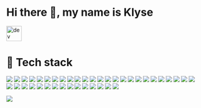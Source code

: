 # Hi there 👋, my name is Klyse

[<img src='https://cdn.jsdelivr.net/npm/simple-icons@3.0.1/icons/dev-dot-to.svg' alt='dev' height='40'>](https://dev.to/klyse)  

# 🔧 Tech stack

![](https://img.shields.io/badge/database-MongoDb-47A248?logo=MongoDb&logoWidth=30&labelColor=black&style=for-the-badge)
![](https://img.shields.io/badge/database-MySql-4479A1?logo=MySql&logoWidth=30&labelColor=black&style=for-the-badge)
![](https://img.shields.io/badge/database-MariaDb-003545?logo=MariaDb&logoWidth=30&labelColor=black&style=for-the-badge)
![](https://img.shields.io/badge/database-Mssql-003545?logo=microsoftsqlserver&logoWidth=30&labelColor=black&style=for-the-badge)
![](https://img.shields.io/badge/code-c%23-239120?logo=c-sharp&logoWidth=30&labelColor=black&style=for-the-badge)
![](https://img.shields.io/badge/database-postgres-003545?logo=postgresql&logoWidth=30&labelColor=black&style=for-the-badge)
![](https://img.shields.io/badge/code-python-3776AB?logo=python&logoWidth=30&labelColor=black&style=for-the-badge)
![](https://img.shields.io/badge/code-C-A8B9CC?logo=C&logoWidth=30&labelColor=black&style=for-the-badge)
![](https://img.shields.io/badge/code-C%2B%2B-00599C?logo=c%2B%2B&logoWidth=30&labelColor=black&style=for-the-badge)
![](https://img.shields.io/badge/code-php-777BB4?logo=php&logoWidth=30&labelColor=black&style=for-the-badge)
![](https://img.shields.io/badge/code-go-00ADD8?logo=go&logoWidth=30&labelColor=black&style=for-the-badge)
![](https://img.shields.io/badge/frameworks-rabbitMQ-FF6600?logo=rabbitmq&logoWidth=30&labelColor=black&style=for-the-badge)
![](https://img.shields.io/badge/frameworks-webassembly-654FF0?logo=webassembly&logoWidth=30&labelColor=black&style=for-the-badge)
![](https://img.shields.io/badge/collaborate-azuredevops-0078D7?logo=azuredevops&logoWidth=30&labelColor=black&style=for-the-badge)
![](https://img.shields.io/badge/collaborate-jira-0052CC?logo=jira&logoWidth=30&labelColor=black&style=for-the-badge)
![](https://img.shields.io/badge/os-centos-262577?logo=centos&logoWidth=30&labelColor=black&style=for-the-badge)
![](https://img.shields.io/badge/os-ubuntu-E95420?logo=ubuntu&logoWidth=30&labelColor=black&style=for-the-badge)
![](https://img.shields.io/badge/os-windows-0078D6?logo=windows&logoWidth=30&labelColor=black&style=for-the-badge)
![](https://img.shields.io/badge/cicd-AzurePipelines-2560E0?logo=azurepipelines&logoWidth=30&labelColor=black&style=for-the-badge)
![](https://img.shields.io/badge/cicd-Githubactions-2088FF?logo=githubactions&logoWidth=30&labelColor=black&style=for-the-badge)
![](https://img.shields.io/badge/cloud-Azure-0089D6?logo=microsoftazure&logoWidth=30&labelColor=black&style=for-the-badge)
![](https://img.shields.io/badge/cloud-aws-0089D6?logo=amazonwebservices&logoWidth=30&labelColor=black&style=for-the-badge)
![](https://img.shields.io/badge/sourcecontrol-Git-F05032?logo=git&logoWidth=30&labelColor=black&style=for-the-badge)
![](https://img.shields.io/badge/sourcecontrol-svn-809CC9?logo=subversion&logoWidth=30&labelColor=black&style=for-the-badge)
![](https://img.shields.io/badge/tools-Cloudflare-F38020?logo=cloudflare&logoWidth=30&labelColor=black&style=for-the-badge)
![](https://img.shields.io/badge/script-powershell-5391FE?logo=powershell&logoWidth=30&labelColor=black&style=for-the-badge)
![](https://img.shields.io/badge/tools-docker-2496ED?logo=docker&logoWidth=30&labelColor=black&style=for-the-badge)
![](https://img.shields.io/badge/tools-kubernetes-326CE5?logo=kubernetes&logoWidth=30&labelColor=black&style=for-the-badge)
![](https://img.shields.io/badge/tools-postman-FF6C37?logo=postman&logoWidth=30&labelColor=black&style=for-the-badge)
![](https://img.shields.io/badge/tools-gitkraken-179287?logo=gitkraken&logoWidth=30&labelColor=black&style=for-the-badge)
![](https://img.shields.io/badge/ide-visualstudio-5C2D91?logo=visualstudio&logoWidth=30&labelColor=black&style=for-the-badge)
![](https://img.shields.io/badge/ide-vscode-007ACC?logo=visualstudiocode&logoWidth=30&labelColor=black&style=for-the-badge)
![](https://img.shields.io/badge/ide-rider-000000?logo=intellijidea&logoWidth=30&labelColor=black&style=for-the-badge)
![](https://img.shields.io/badge/ide-goland-000000?logo=intellijidea&logoWidth=30&labelColor=black&style=for-the-badge)
![](https://img.shields.io/badge/ide-jupyterNotebooks-F37626?logo=jupyter&logoWidth=30&labelColor=black&style=for-the-badge)
![](https://img.shields.io/badge/bot-telegram-2CA5E0?logo=telegram&logoWidth=30&labelColor=black&style=for-the-badge)
![](https://img.shields.io/badge/iac-terraform-623CE4?logo=terraform&logoWidth=30&labelColor=black&style=for-the-badge)
![](https://img.shields.io/badge/iac-ansible-EE0000?logo=ansible&logoWidth=30&labelColor=black&style=for-the-badge)
![](https://img.shields.io/badge/iac-packer-00ACFF?logo=packer&logoWidth=30&labelColor=black&style=for-the-badge)
![](https://img.shields.io/badge/iac-vagrant-1563FF?logo=vagrant&logoWidth=30&labelColor=black&style=for-the-badge)

![](https://badges.frapsoft.com/os/v1/open-source.svg?v=103)
